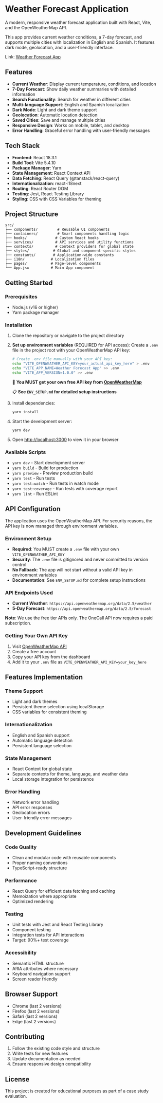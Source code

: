 # Weather Forecast Application

A modern, responsive weather forecast application built with React, Vite, and the OpenWeatherMap API.

This app provides current weather conditions, a 7-day forecast, and supports multiple cities with localization in English and Spanish. It features dark mode, geolocation, and a user-friendly interface.

Link: <a href="https://fabaweatherapp.netlify.app/" target="_blank" rel="noopener noreferrer">Weather Forecast App</a>

## Features

- **Current Weather**: Display current temperature, conditions, and location
- **7-Day Forecast**: Show daily weather summaries with detailed information
- **Search Functionality**: Search for weather in different cities
- **Multi-language Support**: English and Spanish localization
- **Dark Mode**: Light and dark theme support
- **Geolocation**: Automatic location detection
- **Saved Cities**: Save and manage multiple cities
- **Responsive Design**: Works on mobile, tablet, and desktop
- **Error Handling**: Graceful error handling with user-friendly messages

## Tech Stack

- **Frontend**: React 18.3.1
- **Build Tool**: Vite 5.4.10
- **Package Manager**: Yarn
- **State Management**: React Context API
- **Data Fetching**: React Query (@tanstack/react-query)
- **Internationalization**: react-i18next
- **Routing**: React Router DOM
- **Testing**: Jest, React Testing Library
- **Styling**: CSS with CSS Variables for theming

## Project Structure

```
src/
├── components/         # Reusable UI components
├── containers/         # Smart components handling logic
├── hooks/             # Custom React hooks
├── services/          # API services and utility functions
├── contexts/          # Context providers for global state
├── styles/           # Global and component-specific styles
├── constants/        # Application-wide constants
├── i18n/            # Localization files
├── pages/           # Page-level components
└── App.jsx          # Main App component
```

## Getting Started

### Prerequisites

- Node.js (v16 or higher)
- Yarn package manager

### Installation

1. Clone the repository or navigate to the project directory

2. **Set up environment variables** (REQUIRED for API access):
   Create a `.env` file in the project root with your OpenWeatherMap API key:

   ```bash
   # Create .env file manually with your API key:
   echo "VITE_OPENWEATHER_API_KEY=your_actual_api_key_here" > .env
   echo "VITE_APP_NAME=Weather Forecast App" >> .env
   echo "VITE_APP_VERSION=1.0.0" >> .env
   ```

   🔑 **You MUST get your own free API key from [OpenWeatherMap](https://openweathermap.org/api)**

   📋 **See `ENV_SETUP.md` for detailed setup instructions**

3. Install dependencies:

   ```bash
   yarn install
   ```

4. Start the development server:

   ```bash
   yarn dev
   ```

5. Open [http://localhost:3000](http://localhost:3000) to view it in your browser

### Available Scripts

- `yarn dev` - Start development server
- `yarn build` - Build for production
- `yarn preview` - Preview production build
- `yarn test` - Run tests
- `yarn test:watch` - Run tests in watch mode
- `yarn test:coverage` - Run tests with coverage report
- `yarn lint` - Run ESLint

## API Configuration

The application uses the OpenWeatherMap API. For security reasons, the API key is now managed through environment variables.

### Environment Setup

- **Required**: You MUST create a `.env` file with your own `VITE_OPENWEATHER_API_KEY`
- **Security**: The `.env` file is gitignored and never committed to version control
- **No Fallback**: The app will not start without a valid API key in environment variables
- **Documentation**: See `ENV_SETUP.md` for complete setup instructions

### API Endpoints Used

- **Current Weather**: `https://api.openweathermap.org/data/2.5/weather`
- **5-Day Forecast**: `https://api.openweathermap.org/data/2.5/forecast`

**Note**: We use the free tier APIs only. The OneCall API now requires a paid subscription.

### Getting Your Own API Key

1. Visit [OpenWeatherMap API](https://openweathermap.org/api)
2. Create a free account
3. Copy your API key from the dashboard
4. Add it to your `.env` file as `VITE_OPENWEATHER_API_KEY=your_key_here`

## Features Implementation

### Theme Support

- Light and dark themes
- Persistent theme selection using localStorage
- CSS variables for consistent theming

### Internationalization

- English and Spanish support
- Automatic language detection
- Persistent language selection

### State Management

- React Context for global state
- Separate contexts for theme, language, and weather data
- Local storage integration for persistence

### Error Handling

- Network error handling
- API error responses
- Geolocation errors
- User-friendly error messages

## Development Guidelines

### Code Quality

- Clean and modular code with reusable components
- Proper naming conventions
- TypeScript-ready structure

### Performance

- React Query for efficient data fetching and caching
- Memoization where appropriate
- Optimized rendering

### Testing

- Unit tests with Jest and React Testing Library
- Component testing
- Integration tests for API interactions
- Target: 90%+ test coverage

### Accessibility

- Semantic HTML structure
- ARIA attributes where necessary
- Keyboard navigation support
- Screen reader friendly

## Browser Support

- Chrome (last 2 versions)
- Firefox (last 2 versions)
- Safari (last 2 versions)
- Edge (last 2 versions)

## Contributing

1. Follow the existing code style and structure
2. Write tests for new features
3. Update documentation as needed
4. Ensure responsive design compatibility

## License

This project is created for educational purposes as part of a case study evaluation.
